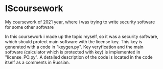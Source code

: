 # IScoursework
My coursework of 2021 year, where i was trying to write security software for some other software

In this coursework i made up the topic myself, so it was a security software, which should protect main software with the license key. This key is generated with a code in "keygen.py". 
Key veryfication and the main software (calculator which is protected with key) is implemented in "license_PO.py". A detailed description of the code is located in the code itself as a comments in Russian.
